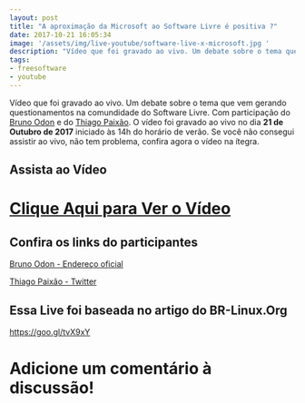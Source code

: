 ```yaml
---
layout: post
title: "A aproximação da Microsoft ao Software Livre é positiva ?"
date: 2017-10-21 16:05:34
image: '/assets/img/live-youtube/software-live-x-microsoft.jpg '
description: "Vídeo que foi gravado ao vivo. Um debate sobre o tema que vem gerando questionamentos na comundidade do Software Livre."
tags:
- freesoftware
- youtube
---
```


Vídeo que foi gravado ao vivo. Um debate sobre o tema que vem gerando questionamentos na comundidade do Software Livre. Com participação do [Bruno Odon](https://howtoonline.com.br/) e do [Thiago Paixão](https://twitter.com/thiagopaixao). O vídeo foi gravado ao vivo no dia __21 de Outubro de 2017__ iniciado às 14h do horário de verão. Se você não consegui assistir ao vivo, não tem problema, confira agora o vídeo na ítegra.

## Assista ao Vídeo

# [Clique Aqui para Ver o Vídeo](https://www.youtube.com/watch?v=F0gtlVQaBS8)


## Confira os links do participantes

[Bruno Odon - Endereço oficial](https://howtoonline.com.br/)

[Thiago Paixão - Twitter](https://twitter.com/thiagopaixao)

## Essa Live foi baseada no artigo do BR-Linux.Org
<https://goo.gl/tvX9xY>


# Adicione um comentário à discussão!


<script async src="https://pagead2.googlesyndication.com/pagead/js/adsbygoogle.js"></script>

<!-- Informat -->
<ins class="adsbygoogle"
 style="display:block"
 data-ad-client="ca-pub-2838251107855362"
 data-ad-slot="2327980059"
 data-ad-format="auto"
 data-full-width-responsive="true"></ins>

<script>
(adsbygoogle = window.adsbygoogle || []).push({});
</script>



